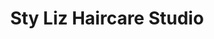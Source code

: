---
title: "Sty Liz Haircare Studio"
url: /bridgeport/sty-liz-haircare-studio/
shop: hairdresser
---